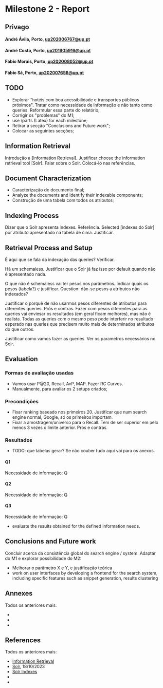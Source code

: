 # Milestone 2 - Report

## Privago

#### André Ávila, Porto, up202006767@up.pt
#### André Costa, Porto, up201905916@up.pt
#### Fábio Morais, Porto, up202008052@up.pt
#### Fábio Sá, Porto, up202007658@up.pt

## TODO

- Explorar "hotéis com boa acessibilidade e transportes públicos próximos". Tratar como necessidade de informação e não tanto como queries. Reformular essa parte do relatório;
- Corrigir os "problemas" do M1;
- use \parts (Latex) for each milestone;
- Retirar a secção "Conclusions and Future work";
- Colocar as seguintes secções;

## Information Retrieval

Introdução a [Information Retrieval]. Justificar choose the information retrieval tool [Solr]. Falar sobre o Solr. Colocá-lo nas referências.

## Document Characterization

- Caracterização do documento final;
- Analyze the documents and identify their indexable components;
- Construção de uma tabela com todos os atributos;

## Indexing Process

Dizer que o Solr apresenta indexes. Referência.
Selected [indexes do Solr] por atributo apresentado na tabela de cima. Justificar.

## Retrieval Process and Setup

É aqui que se fala da indexação das queries? Verificar.

Há um schemaless. Justificar que o Solr já faz isso por default quando não é apresentado nada.

O que não é schemaless vai ter pesos nos parâmetros. Indicar quais os pesos (tabela?) e justificar. Question: dão-se pesos a atributos não indexados?

Justificar o porquê de não usarmos pesos diferentes de atributos para diferentes queries. Prós e contras. Fazer com pesos diferentes para as queries vai enviesar os resultados (em geral ficam melhores), mas não é realista. Todas as queries com o mesmo peso pode interferir no resultado esperado nas queries que precisem muito mais de determinados atributos do que outros. 

Justificar como vamos fazer as queries. Ver os parametros necessários no Solr.

## Evaluation

### Formas de avaliação usadas

- Vamos usar P@20, Recall, AvP, MAP. Fazer RC Curves.
- Manualmente, para avaliar os 2 setups criados;

### Precondições

- Fixar ranking baseado nos primeiros 20. Justificar que num search engine normal, Google, só os primeiros importam.
- Fixar a amostragem/universo para o Recall. Tem de ser superior em pelo menos 3 vezes o limite anterior. Prós e contras.

### Resultados

- TODO: que tabelas gerar? Se não couber tudo aqui vai para os anexos.

#### Q1

Necessidade de informação:
Q:

#### Q2

Necessidade de informação:
Q:

#### Q3

Necessidade de informação:
Q:

- evaluate the results obtained for the defined information needs.

## Conclusions and Future work

Concluir acerca da consistência global do search engine / system.
Adaptar do M1 e explorar possibilidade do M2:
- Melhorar o parâmetro X e Y, e justificação teórica
- work on user interfaces by developing a frontend for the search system, including specific features such as snippet generation, results clustering

## Annexes

Todos os anteriores mais:

-
-
-

## References

Todos os anteriores mais:

- [Information Retrieval](link)
- [Solr](https://solr.apache.org/guide/6_6/introduction-to-solr-indexing.html), 18/10/2023
- [Solr Indexes]()
-
-